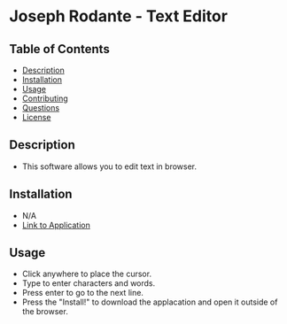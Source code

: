 # Joseph Rodante - Text Editor


## Table of Contents
- [Description](#description)
- [Installation](#installation)
- [Usage](#usage)
- [Contributing](#contributing)
- [Questions](#questions)
- [License](#license)

## Description
- This software allows you to edit text in browser.

## Installation
- N/A
- [Link to Application](https://jr-text-editor-077c473a9864.herokuapp.com/)

## Usage
- Click anywhere to place the cursor.
- Type to enter characters and words.
- Press enter to go to the next line.
- Press the "Install!" to download the applacation and open it outside of the browser.
